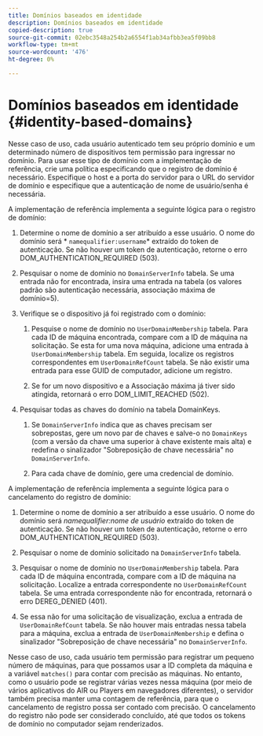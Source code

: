 ```yaml
---
title: Domínios baseados em identidade
description: Domínios baseados em identidade
copied-description: true
source-git-commit: 02ebc3548a254b2a6554f1ab34afbb3ea5f09bb8
workflow-type: tm+mt
source-wordcount: '476'
ht-degree: 0%

---
```


# Domínios baseados em identidade {#identity-based-domains}

Nesse caso de uso, cada usuário autenticado tem seu próprio domínio e um determinado número de dispositivos tem permissão para ingressar no domínio. Para usar esse tipo de domínio com a implementação de referência, crie uma política especificando que o registro de domínio é necessário. Especifique o host e a porta do servidor para o URL do servidor de domínio e especifique que a autenticação de nome de usuário/senha é necessária.

A implementação de referência implementa a seguinte lógica para o registro de domínio:

1. Determine o nome de domínio a ser atribuído a esse usuário. O nome do domínio será * `namequalifier:username`* extraído do token de autenticação. Se não houver um token de autenticação, retorne o erro DOM_AUTHENTICATION_REQUIRED (503).
1. Pesquisar o nome de domínio no `DomainServerInfo` tabela. Se uma entrada não for encontrada, insira uma entrada na tabela (os valores padrão são autenticação necessária, associação máxima de domínio=5).
1. Verifique se o dispositivo já foi registrado com o domínio:

   1. Pesquise o nome de domínio no `UserDomainMembership` tabela. Para cada ID de máquina encontrada, compare com a ID de máquina na solicitação. Se esta for uma nova máquina, adicione uma entrada à `UserDomainMembership` tabela. Em seguida, localize os registros correspondentes em `UserDomainRefCount` tabela. Se não existir uma entrada para esse GUID de computador, adicione um registro.

   1. Se for um novo dispositivo e a Associação máxima já tiver sido atingida, retornará o erro DOM_LIMIT_REACHED (502).

1. Pesquisar todas as chaves do domínio na tabela DomainKeys.

   1. Se `DomainServerInfo` indica que as chaves precisam ser sobrepostas, gere um novo par de chaves e salve-o no `DomainKeys` (com a versão da chave uma superior à chave existente mais alta) e redefina o sinalizador &quot;Sobreposição de chave necessária&quot; no `DomainServerInfo`.

   1. Para cada chave de domínio, gere uma credencial de domínio.

A implementação de referência implementa a seguinte lógica para o cancelamento do registro de domínio:

1. Determine o nome de domínio a ser atribuído a esse usuário. O nome do domínio será *namequalifier:nome de usuário* extraído do token de autenticação. Se não houver um token de autenticação, retorne o erro DOM_AUTHENTICATION_REQUIRED (503).
1. Pesquisar o nome de domínio solicitado na `DomainServerInfo` tabela.
1. Pesquisar o nome de domínio no `UserDomainMembership` tabela. Para cada ID de máquina encontrada, compare com a ID de máquina na solicitação. Localize a entrada correspondente no `UserDomainRefCount` tabela. Se uma entrada correspondente não for encontrada, retornará o erro DEREG_DENIED (401).

1. Se essa não for uma solicitação de visualização, exclua a entrada de `UserDomainRefCount` tabela. Se não houver mais entradas nessa tabela para a máquina, exclua a entrada de `UserDomainMembership` e defina o sinalizador &quot;Sobreposição de chave necessária&quot; no `DomainServerInfo`.

Nesse caso de uso, cada usuário tem permissão para registrar um pequeno número de máquinas, para que possamos usar a ID completa da máquina e a variável `matches()` para contar com precisão as máquinas. No entanto, como o usuário pode se registrar várias vezes nessa máquina (por meio de vários aplicativos do AIR ou Players em navegadores diferentes), o servidor também precisa manter uma contagem de referência, para que o cancelamento de registro possa ser contado com precisão. O cancelamento do registro não pode ser considerado concluído, até que todos os tokens de domínio no computador sejam renderizados.
